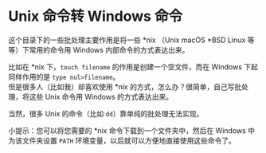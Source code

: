 ﻿# Unix 命令转 Windows 命令

这个目录下的一些批处理主要作用是将一些 *nix （Unix macOS *BSD Linux 等等）下常用的命令用 Windows 内部命令的方式表达出来。

比如在 *nix 下，`touch filename` 的作用是创建一个空文件，而在 Windows 下起同样作用的是 `type nul>filename`。  
但是很多人（比如我）却喜欢使用 *nix 的方式，怎么办？很简单，自己写批处理，将这些 Unix 命令用 Windows 的方式表达出来。

当然，很多 Unix 的命令（比如 `dd`）靠单纯的批处理无法实现。

小提示：您可以将您需要的 *nix 命令下载到一个文件夹中，然后在 Windows 中为该文件夹设置 `PATH` 环境变量，以后就可以方便地直接使用这些命令了。